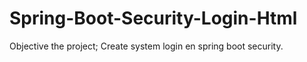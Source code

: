 # Spring-Boot-Security-Login-Html
Objective the project;
Create system login en spring boot security.
